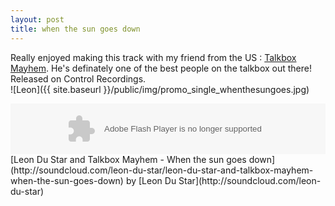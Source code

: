 ```yaml
---
layout: post
title: when the sun goes down
---
```

Really enjoyed making this track with my friend from the US : [Talkbox Mayhem](http://www.myspace.com/talkboxmayhem\" "\"\""). He's definately one of the best people on the talkbox out there! Released on Control Recordings.  
![Leon]({{ site.baseurl }}/public/img/promo_single_whenthesungoes.jpg)  
  

<object height="81" width="100%">
<param name="movie" value="http://player.soundcloud.com/player.swf?url=http%3A%2F%2Fapi.soundcloud.com%2Ftracks%2F9002948">
</param>
<param name="allowscriptaccess" value="always">
</param>
<embed allowscriptaccess="always" height="81" src="http://player.soundcloud.com/player.swf?url=http%3A%2F%2Fapi.soundcloud.com%2Ftracks%2F9002948" type="application/x-shockwave-flash" width="100%">
</embed>
</object>
[Leon Du Star and Talkbox Mayhem - When the sun goes down](http://soundcloud.com/leon-du-star/leon-du-star-and-talkbox-mayhem-when-the-sun-goes-down) by [Leon Du Star](http://soundcloud.com/leon-du-star)
